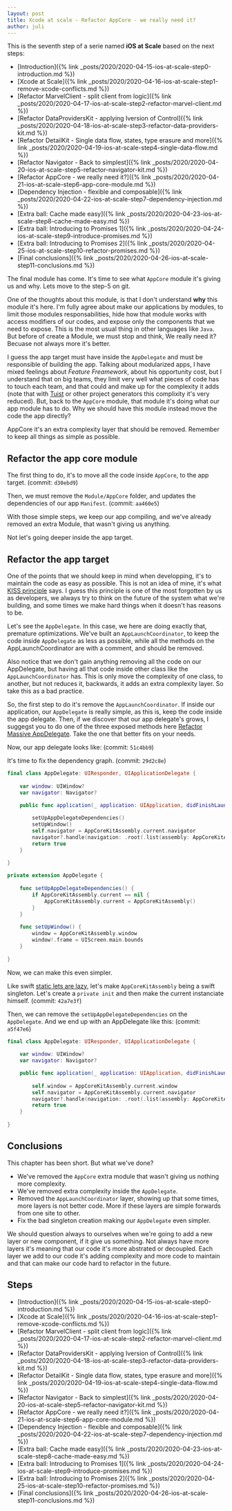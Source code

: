 ```yaml
---
layout: post
title: Xcode at scale - Refactor AppCore - we really need it?
author: juli
---
```


This is the seventh step of a serie named **iOS at Scale** based on the next steps:
- [Introduction]({% link _posts/2020/2020-04-15-ios-at-scale-step0-introduction.md %})
- [Xcode at Scale]({% link _posts/2020/2020-04-16-ios-at-scale-step1-remove-xcode-conflicts.md %})
- [Refactor MarvelClient - split client from logic]({% link _posts/2020/2020-04-17-ios-at-scale-step2-refactor-marvel-client.md %})
- [Refactor DataProvidersKit - applying Iversion of Control]({% link _posts/2020/2020-04-18-ios-at-scale-step3-refactor-data-providers-kit.md %})
- [Refactor DetailKit - Single data flow, states, type erasure and more]({% link _posts/2020/2020-04-19-ios-at-scale-step4-single-data-flow.md %})
- [Refactor Navigator - Back to simplest]({% link _posts/2020/2020-04-20-ios-at-scale-step5-refactor-navigator-kit.md %})
- [Refactor AppCore - we really need it?]({% link _posts/2020/2020-04-21-ios-at-scale-step6-app-core-module.md %})
- [Dependency Injection - flexible and composable]({% link _posts/2020/2020-04-22-ios-at-scale-step7-dependency-injection.md %})
- [Extra ball: Cache made easy]({% link _posts/2020/2020-04-23-ios-at-scale-step8-cache-made-easy.md %})
- [Extra ball: Introducing to Promises 1]({% link _posts/2020/2020-04-24-ios-at-scale-step9-introduce-promises.md %})
- [Extra ball: Introducing to Promises 2]({% link _posts/2020/2020-04-25-ios-at-scale-step10-refactor-promises.md %})
- [Final conclusions]({% link _posts/2020/2020-04-26-ios-at-scale-step11-conclusions.md %})

The final module has come. It's time to see what `AppCore` module it's giving us and why. Lets move to the step-5 on git.

One of the thoughts about this module, is that I don't understand **why** this module it's here. I'm fully agree about make our applications by modules, to limit those modules responsabilities, hide how that module works with access modifiers of our codes, and expose only the components that we need to expose. This is the most usual thing in other languages like `Java`. But before of create a Module, we must stop and think, We really need it? Becuase not always more it's better.

I guess the app target must have inside the `AppDelegate` and must be responsible of building the app. Talking about modularized apps, I have mixed feelings about _Feature Freamework_, about his opportunity cost, but I understand that on big teams, they limit very well what pieces of code has to touch each team, and that could and make up for the complexity it adds (note that with [Tuist](tuist.io) or other project generators this complixity it's very reduced). But, back to the `AppCore` module, that module it's doing what our app module has to do. Why we should have this module instead move the code the app directly?

AppCore it's an extra complexity layer that should be removed. Remember to keep all things as simple as possible.

## Refactor the app core module

The first thing to do, it's to move all the code inside `AppCore`, to the app target. (commit: `d30ebd9`)

Then, we must remove the `Module/AppCore` folder, and updates the dependencies of our app `Manifest`. (commit: `aa460e5`) 

With those simple steps, we keep our app compiling, and we've already removed an extra Module, that wasn't giving us anything.

Not let's going deeper inside the app target.

## Refactor the app target

One of the points that we should keep in mind when developping, it's to maintain the code as easy as possible. This is not an idea of mine, it's what [KISS principle](https://en.wikipedia.org/wiki/KISS_principle) says. I guess this principle is one of the most forgotten by us as developers, we always try to think on the future of the system what we're building, and some times we make hard things when it doesn't has reasons to be.

Let's see the `AppDelegate`. In this case, we here are doing exactly that, premature optimizations. We've built an `AppLaunchCoordinator`, to keep the code inside `AppDelegate` as less as possible, while all the methods on the AppLaunchCoordinator are with a comment, and should be removed.

Also notice that we don't gain anything removing all the code on our AppDelegate, but having all that code inside other class like the `AppLaunchCoordinator` has. This is only move the complexity of one class, to another, but not reduces it, backwards, it adds an extra complexity layer. So take this as a bad practice.

So, the first step to do it's remove the `AppLaunchCoordinator`. If inside our application, our `AppDelegate` is really simple, as this is, keep the code inside the app delegate. Then, if we discover that our app delegate's grows, I suggegst you to do one of the three exposed methods here [Refactor Massive AppDelegate](https://www.vadimbulavin.com/refactoring-massive-app-delegate/). Take the one that better fits on your needs.

Now, our app delegate looks like: (commit: `51c4bb9`)

It's time to fix the dependency graph. (commit: `29d2c8e`)

```swift
final class AppDelegate: UIResponder, UIApplicationDelegate {
    
    var window: UIWindow?
    var navigator: Navigator?

    public func application(_ application: UIApplication, didFinishLaunchingWithOptions launchOptions: [UIApplication.LaunchOptionsKey: Any]?) -> Bool {
        
        setUpAppDelegateDependencies()
        setUpWindow()
        self.navigator = AppCoreKitAssembly.current.navigator
        navigator?.handle(navigation: .root(.list(assembly: AppCoreKitAssembly.current.charactersListKit)))
        return true
    }
    
}

private extension AppDelegate {
  
    func setUpAppDelegateDependencies() {
        if AppCoreKitAssembly.current == nil {
            AppCoreKitAssembly.current = AppCoreKitAssembly()
        }
    }
    
    func setUpWindow() {
        window = AppCoreKitAssembly.window
        window!.frame = UIScreen.main.bounds
    }
    
}
```

Now, we can make this even simpler.

Like swift [static lets are lazy](https://alisoftware.github.io/swift/2016/02/28/being-lazy/), let's make `AppCoreKitAssembly` being a swift singleton. Let's create a `private init` and then make the current instanciate himself. (commit: `42a7e3f`)

Then, we can remove the `setUpAppDelegateDependencies` on the `AppDelegate`. And we end up with an AppDelegate like this: (commit: `a5f47e6`)

```swift
final class AppDelegate: UIResponder, UIApplicationDelegate {
    
    var window: UIWindow?
    var navigator: Navigator?

    public func application(_ application: UIApplication, didFinishLaunchingWithOptions launchOptions: [UIApplication.LaunchOptionsKey: Any]?) -> Bool {
        
        self.window = AppCoreKitAssembly.current.window
        self.navigator = AppCoreKitAssembly.current.navigator
        navigator?.handle(navigation: .root(.list(assembly: AppCoreKitAssembly.current.charactersListKit)))
        return true
    }
    
}
```

## Conclusions

This chapter has been short. But what we've done?
- We've removed the `AppCore` extra module that wasn't giving us nothing more complexity.
- We've removed extra complexity inside the `AppDelegate`.
- Removed the `AppLaunchCoordinator` layer, showing up that some times, more layers is not better code. More if these layers are simple forwards from one site to other.
- Fix the bad singleton creation making our `AppDelegate` even simpler.

We should question always to ourselves when we're going to add a new layer or new component, if it give us something. Not always have more layers it's meaning that our code it's more abstrated or decoupled. Each layer we add to our code it's adding complexity and more code to maintain and that can make our code hard to refactor in the future.

## Steps

- [Introduction]({% link _posts/2020/2020-04-15-ios-at-scale-step0-introduction.md %})
- [Xcode at Scale]({% link _posts/2020/2020-04-16-ios-at-scale-step1-remove-xcode-conflicts.md %})
- [Refactor MarvelClient - split client from logic]({% link _posts/2020/2020-04-17-ios-at-scale-step2-refactor-marvel-client.md %})
- [Refactor DataProvidersKit - applying Iversion of Control]({% link _posts/2020/2020-04-18-ios-at-scale-step3-refactor-data-providers-kit.md %})
- [Refactor DetailKit - Single data flow, states, type erasure and more]({% link _posts/2020/2020-04-19-ios-at-scale-step4-single-data-flow.md %})
- [Refactor Navigator - Back to simplest]({% link _posts/2020/2020-04-20-ios-at-scale-step5-refactor-navigator-kit.md %})
- [Refactor AppCore - we really need it?]({% link _posts/2020/2020-04-21-ios-at-scale-step6-app-core-module.md %})
- [Dependency Injection - flexible and composable]({% link _posts/2020/2020-04-22-ios-at-scale-step7-dependency-injection.md %})
- [Extra ball: Cache made easy]({% link _posts/2020/2020-04-23-ios-at-scale-step8-cache-made-easy.md %})
- [Extra ball: Introducing to Promises 1]({% link _posts/2020/2020-04-24-ios-at-scale-step9-introduce-promises.md %})
- [Extra ball: Introducing to Promises 2]({% link _posts/2020/2020-04-25-ios-at-scale-step10-refactor-promises.md %})
- [Final conclusions]({% link _posts/2020/2020-04-26-ios-at-scale-step11-conclusions.md %})